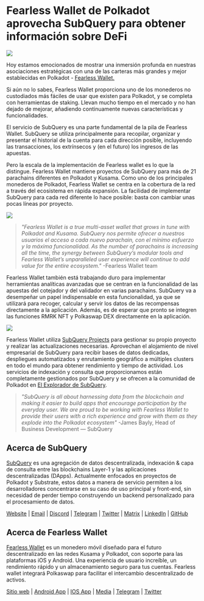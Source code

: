 # Fearless Wallet de Polkadot aprovecha SubQuery para obtener información sobre DeFi

![](https://miro.medium.com/max/1400/1*HcPJ-5hy6WZrLhkuL6P2BA.png)

Hoy estamos emocionados de mostrar una inmersión profunda en nuestras asociaciones estratégicas con una de las carteras más grandes y mejor establecidas en Polkadot - [Fearless Wallet.](https://fearlesswallet.io/)

Si aún no lo sabes, Fearless Wallet proporciona uno de los monederos no custodiados más fáciles de usar que existen para Polkadot, y se completa con herramientas de staking. Llevan mucho tiempo en el mercado y no han dejado de mejorar, añadiendo continuamente nuevas características y funcionalidades.

El servicio de SubQuery es una parte fundamental de la pila de Fearless Wallet. SubQuery se utiliza principalmente para recopilar, organizar y presentar el historial de la cuenta para cada dirección posible, incluyendo las transacciones, los extrínsecos y (en el futuro) los ingresos de las apuestas.

Pero la escala de la implementación de Fearless wallet es lo que la distingue. Fearless Wallet mantiene proyectos de SubQuery para más de 21 parachains diferentes en Polkadot y Kusama. Como uno de los principales monederos de Polkadot, Fearless Wallet se centra en la cobertura de la red a través del ecosistema en rápida expansión. La facilidad de implementar SubQuery para cada red diferente lo hace posible: basta con cambiar unas pocas líneas por proyecto.

![](https://miro.medium.com/max/1400/1*5D3J7-_HC2tAP05oOlV5yw.png)

> _"Fearless Wallet is a true multi-asset wallet that grows in tune with Polkadot and Kusama. SubQuery nos permite ofrecer a nuestros usuarios el acceso a cada nuevo parachain, con el mínimo esfuerzo y la máxima funcionalidad. As the number of parachains is increasing all the time, the synergy between SubQuery’s modular tools and Fearless Wallet’s unparalleled user experience will continue to add value for the entire ecosystem."_ -Fearless Wallet team

Fearless Wallet también está trabajando duro para implementar herramientas analíticas avanzadas que se centran en la funcionalidad de las apuestas del cotejador y del validador en varias parachains. SubQuery va a desempeñar un papel indispensable en esta funcionalidad, ya que se utilizará para recoger, calcular y servir los datos de las recompensas directamente a la aplicación. Además, es de esperar que pronto se integren las funciones RMRK NFT y Polkaswap DEX directamente en la aplicación.

![](https://miro.medium.com/max/1400/1*3X7m4-m0NJ3xQ44UKZB7tw.png)

Fearless Wallet utiliza [SubQuery Projects](https://project.subquery.network/) para gestionar su propio proyecto y realizar las actualizaciones necesarias. Aprovechan el alojamiento de nivel empresarial de SubQuery para recibir bases de datos dedicadas, despliegues automatizados y enrutamiento geográfico a múltiples clusters en todo el mundo para obtener rendimiento y tiempo de actividad. Los servicios de indexación y consulta que proporcionamos están completamente gestionados por SubQuery y se ofrecen a la comunidad de Polkadot en [El Explorador de SubQuery](https://explorer.subquery.network/).

> _"SubQuery is all about harnessing data from the blockchain and making it easier to build apps that encourage participation by the everyday user. We are proud to be working with Fearless Wallet to provide their users with a rich experience and grow with them as they explode into the Polkadot ecosystem"_ -James Bayly, Head of Business Development — SubQuery

## Acerca de SubQuery

[SubQuery](https://subquery.network/) es una agregación de datos descentralizada, indexación & capa de consulta entre las blockchains Layer-1 y las aplicaciones descentralizadas (DApps). Actualmente enfocados en proyectos de Polkadot y Substrate, estos datos a manera de servicio permiten a los desarrolladores concentrarse en su caso de uso principal y front-end, sin necesidad de perder tiempo construyendo un backend personalizado para el procesamiento de datos.

[Website](https://subquery.network/) | [Email](hello@subquery.network) | [Discord](https://discord.com/invite/78zg8aBSMG) | [Telegram](https://t.me/subquerynetwork) | [Twitter](https://twitter.com/subquerynetwork) | [Matrix](https://matrix.to/#/#subquery:matrix.org) | [LinkedIn](https://www.linkedin.com/company/subquery) | [GitHub](https://www.youtube.com/channel/UCi1a6NUUjegcLHDFLr7CqLw)

## Acerca de Fearless Wallet

[Fearless Wallet](https://fearlesswallet.io/) es un monedero móvil diseñado para el futuro descentralizado en las redes Kusama y Polkadot, con soporte para las plataformas iOS y Android. Una experiencia de usuario increíble, un rendimiento rápido y un almacenamiento seguro para tus cuentas. Fearless wallet integrará Polkaswap para facilitar el intercambio descentralizado de activos.

[Sitio web](https://fearlesswallet.io/) | [Android App](https://play.google.com/store/apps/details?id=jp.co.soramitsu.fearless) | [IOS App](https://apps.apple.com/us/app/fearless-wallet/id1537251089) | [Media](https://medium.com/fearlesswallet/) | [Telegram](https://t.me/fearlesswallet) | [Twitter](https://twitter.com/FearlessWallet)
